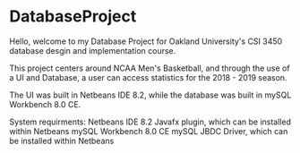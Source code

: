 # DatabaseProject

Hello, welcome to my Database Project for Oakland University's CSI 3450 database desgin and implementation course.

This project centers around NCAA Men's Basketball, and through the use of a UI and Database, a user can access statistics for the
2018 - 2019 season.

The UI was built in Netbeans IDE 8.2, while the database was built in mySQL Workbench 8.0 CE.

System requirments:
  Netbeans IDE 8.2
  Javafx plugin, which can be installed within Netbeans 
  mySQL Workbench 8.0 CE
  mySQL JBDC Driver, which can be installed within Netbeans
  
